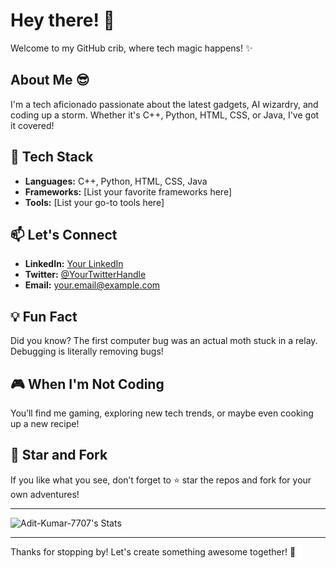 # Hey there! 👋

Welcome to my GitHub crib, where tech magic happens! ✨

## About Me 😎
I'm a tech aficionado passionate about the latest gadgets, AI wizardry, and coding up a storm. Whether it's C++, Python, HTML, CSS, or Java, I've got it covered!

## 🔧 Tech Stack
- **Languages:** C++, Python, HTML, CSS, Java
- **Frameworks:** [List your favorite frameworks here]
- **Tools:** [List your go-to tools here]

## 📫 Let's Connect
- **LinkedIn:** [Your LinkedIn](https://linkedin.com/in/yourusername)
- **Twitter:** [@YourTwitterHandle](https://twitter.com/yourtwitterhandle)
- **Email:** your.email@example.com

## 💡 Fun Fact
Did you know? The first computer bug was an actual moth stuck in a relay. Debugging is literally removing bugs!

## 🎮 When I'm Not Coding
You’ll find me gaming, exploring new tech trends, or maybe even cooking up a new recipe!

## 🌟 Star and Fork
If you like what you see, don’t forget to ⭐ star the repos and fork for your own adventures!

---

![Adit-Kumar-7707's Stats](https://github-readme-stats.vercel.app/api?username=Adit-Kumar-7707&theme=tokyonight&show_icons=true&hide_border=true&count_private=true)

---

Thanks for stopping by! Let's create something awesome together! 🚀
